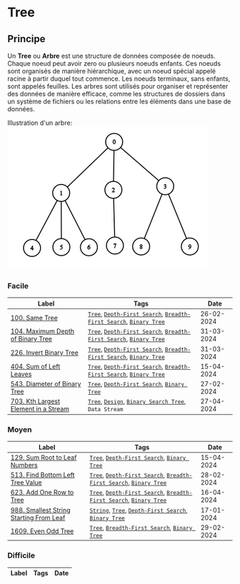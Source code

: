 # Tree

## Principe

Un **Tree** ou **Arbre** est une structure de données composée de noeuds. Chaque noeud peut avoir zero ou plusieurs noeuds enfants. Ces noeuds sont organisés de manière hiérarchique, avec un noeud spécial appelé racine à partir duquel tout commence.
Les noeuds terminaux, sans enfants, sont appelés feuilles. Les arbres sont utilisés pour organiser et représenter des données de manière efficace, comme les structures de dossiers dans un système de fichiers ou les relations entre les éléments dans une base de données.

Illustration d'un arbre:  
<img src="../imgs/skills/tree-1.png"/>

### Facile

| Label                                                                                                  | Tags                                                                                                                         | Date       |
| ------------------------------------------------------------------------------------------------------ | ---------------------------------------------------------------------------------------------------------------------------- | ---------- |
| [100. Same Tree](../Probleme/0100.%20Same%20Tree/)                                                     | [`Tree`](./tree.md), [`Depth-First Search`](./dfs.md), [`Breadth-First Search`](./bfs.md), [`Binary Tree`](./binary_tree.md) | 26-02-2024 |
| [104. Maximum Depth of Binary Tree](../Probleme/0104.%20Maximum%20Depth%20of%20Binary%20Tree/)         | [`Tree`](./tree.md), [`Depth-First Search`](./dfs.md), [`Breadth-First Search`](./bfs.md), [`Binary Tree`](./binary_tree.md) | 31-03-2024 |
| [226. Invert Binary Tree](../Probleme/0226.%20Invert%20Binary%20Tree/)                                 | [`Tree`](./tree.md), [`Depth-First Search`](./dfs.md), [`Breadth-First Search`](./bfs.md), [`Binary Tree`](./binary_tree.md) | 31-03-2024 |
| [404. Sum of Left Leaves](../Probleme/0404.%20Sum%20of%20Left%20Leaves/)                               | [`Tree`](./tree.md), [`Depth-First Search`](./dfs.md), [`Breadth-First Search`](./bfs.md), [`Binary Tree`](./binary_tree.md) | 15-04-2024 |
| [543. Diameter of Binary Tree](../Probleme/0543.%20Diameter%20of%20Binary%20Tree/)                     | [`Tree`](./tree.md), [`Depth-First Search`](./dfs.md), [`Binary Tree`](./binary_tree.md)                                     | 27-02-2024 |
| [703. Kth Largest Element in a Stream](../Probleme/0703.%20Kth%20Largest%20Element%20in%20a%20Stream/) | [`Tree`](./tree.md), [`Design`](./design.md), [`Binary Search Tree`](./binary_search_tree.md), `Data Stream`                 | 27-04-2024 |

### Moyen

| Label                                                                                                      | Tags                                                                                                                         | Date       |
| ---------------------------------------------------------------------------------------------------------- | ---------------------------------------------------------------------------------------------------------------------------- | ---------- |
| [129. Sum Root to Leaf Numbers](../Probleme/0129.%20Sum%20Root%20to%20Leaf%20Numbers/)                     | [`Tree`](./tree.md), [`Depth-First Search`](./dfs.md), [`Binary Tree`](./binary_tree.md)                                     | 15-04-2024 |
| [513. Find Bottom Left Tree Value](../Probleme/0513.%20Find%20Bottom%20Left%20Tree%20Value/)               | [`Tree`](./tree.md), [`Depth-First Search`](./dfs.md), [`Breadth-First Search`](./bfs.md), [`Binary Tree`](./binary_tree.md) | 28-02-2024 |
| [623. Add One Row to Tree](../Probleme/0623.%20Add%20One%20Row%20to%20Tree/)                               | [`Tree`](./tree.md), [`Depth-First Search`](./dfs.md), [`Breadth-First Search`](./bfs.md), [`Binary Tree`](./binary_tree.md) | 16-04-2024 |
| [988. Smallest String Starting From Leaf](../Probleme/0988.%20Smallest%20String%20Starting%20From%20Leaf/) | [`String`](./string.md), [`Tree`](./tree.md), [`Depth-First Search`](./dfs.md), [`Binary Tree`](./binary_tree.md)            | 17-01-2024 |
| [1609. Even Odd Tree](../Probleme/1609.%20Even%20Odd%20Tree/)                                              | [`Tree`](./tree.md), [`Breadth-First Search`](./bfs.md), [`Binary Tree`](./binary_tree.md)                                   | 29-02-2024 |

### Difficile

| Label | Tags | Date |
| ----- | ---- | ---- |
